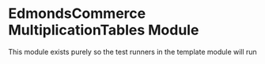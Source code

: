 EdmondsCommerce MultiplicationTables Module
==============================

This module exists purely so the test runners in the template module will run
